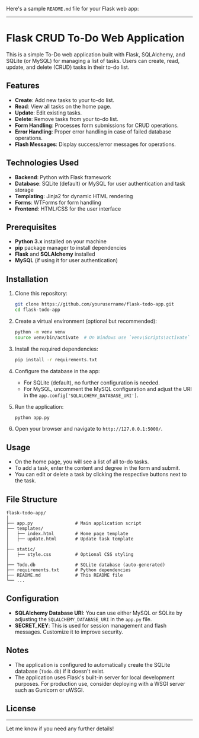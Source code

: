 Here's a sample `README.md` file for your Flask web app:

---

# Flask CRUD To-Do Web Application

This is a simple To-Do web application built with Flask, SQLAlchemy, and SQLite (or MySQL) for managing a list of tasks. Users can create, read, update, and delete (CRUD) tasks in their to-do list.

## Features

- **Create**: Add new tasks to your to-do list.
- **Read**: View all tasks on the home page.
- **Update**: Edit existing tasks.
- **Delete**: Remove tasks from your to-do list.
- **Form Handling**: Processes form submissions for CRUD operations.
- **Error Handling**: Proper error handling in case of failed database operations.
- **Flash Messages**: Display success/error messages for operations.

## Technologies Used

- **Backend**: Python with Flask framework
- **Database**: SQLite (default) or MySQL for user authentication and task storage
- **Templating**: Jinja2 for dynamic HTML rendering
- **Forms**: WTForms for form handling
- **Frontend**: HTML/CSS for the user interface

## Prerequisites

- **Python 3.x** installed on your machine
- **pip** package manager to install dependencies
- **Flask** and **SQLAlchemy** installed
- **MySQL** (if using it for user authentication)

## Installation

1. Clone this repository:
   ```bash
   git clone https://github.com/yourusername/flask-todo-app.git
   cd flask-todo-app
   ```

2. Create a virtual environment (optional but recommended):
   ```bash
   python -m venv venv
   source venv/bin/activate  # On Windows use `venv\Scripts\activate`
   ```

3. Install the required dependencies:
   ```bash
   pip install -r requirements.txt
   ```

4. Configure the database in the app:
   - For SQLite (default), no further configuration is needed.
   - For MySQL, uncomment the MySQL configuration and adjust the URI in the `app.config['SQLALCHEMY_DATABASE_URI']`.

5. Run the application:
   ```bash
   python app.py
   ```

6. Open your browser and navigate to `http://127.0.0.1:5000/`.

## Usage

- On the home page, you will see a list of all to-do tasks.
- To add a task, enter the content and degree in the form and submit.
- You can edit or delete a task by clicking the respective buttons next to the task.

## File Structure

```
flask-todo-app/
│
├── app.py                # Main application script
├── templates/
│   ├── index.html        # Home page template
│   ├── update.html       # Update task template
│
├── static/
│   ├── style.css         # Optional CSS styling
│
├── Todo.db               # SQLite database (auto-generated)
├── requirements.txt      # Python dependencies
├── README.md             # This README file
└── ...
```

## Configuration

- **SQLAlchemy Database URI**: You can use either MySQL or SQLite by adjusting the `SQLALCHEMY_DATABASE_URI` in the `app.py` file.
- **SECRET_KEY**: This is used for session management and flash messages. Customize it to improve security.

## Notes

- The application is configured to automatically create the SQLite database (`Todo.db`) if it doesn't exist.
- The application uses Flask's built-in server for local development purposes. For production use, consider deploying with a WSGI server such as Gunicorn or uWSGI.

## License



---

Let me know if you need any further details!
